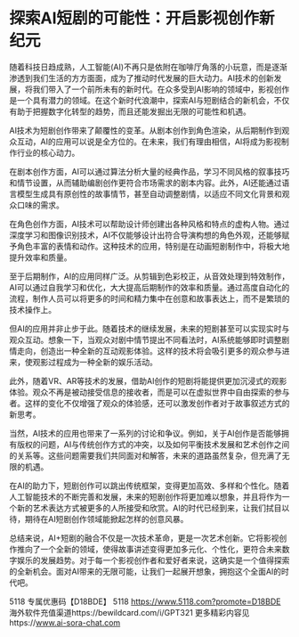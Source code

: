 # 探索AI短剧的可能性：开启影视创作新纪元

随着科技日趋成熟，人工智能(AI)不再只是依附在咖啡厅角落的小玩意，而是逐渐渗透到我们生活的方方面面，成为了推动时代发展的巨大动力。AI技术的创新发展，将我们带入了一个前所未有的新时代。在众多受到AI影响的领域中，影视创作是一个具有潜力的领域。在这个新时代浪潮中，探索AI与短剧结合的新机会，不仅有助于把握数字化转型的趋势，而且还能发掘出无限的可能性和机遇。

AI技术为短剧创作带来了颠覆性的变革。从剧本创作到角色渲染，从后期制作到观众互动，AI的应用可以说是全方位的。在未来，我们有理由相信，AI将成为影视制作行业的核心动力。

在剧本创作方面，AI可以通过算法分析大量的经典作品，学习不同风格的叙事技巧和情节设置，从而辅助编剧创作更符合市场需求的剧本内容。此外，AI还能通过语言模型生成具有原创性的故事情节，甚至自动调整剧情，以适应不同文化背景和观众口味的需求。

在角色创作方面，AI技术可以帮助设计师创建出各种风格和特点的虚构人物。通过深度学习和图像识别技术，AI不仅能够设计出符合导演构想的角色外观，还能够赋予角色丰富的表情和动作。这种技术的应用，特别是在动画短剧制作中，将极大地提升效率和质量。

至于后期制作，AI的应用同样广泛。从剪辑到色彩校正，从音效处理到特效制作，AI可以通过自我学习和优化，大大提高后期制作的效率和质量。通过高度自动化的流程，制作人员可以将更多的时间和精力集中在创意和故事表达上，而不是繁琐的技术操作上。

但AI的应用并非止步于此。随着技术的继续发展，未来的短剧甚至可以实现实时与观众互动。想象一下，当观众对剧中情节提出不同看法时，AI系统能够即时调整剧情走向，创造出一种全新的互动观影体验。这样的技术将会吸引更多的观众参与进来，使观影过程成为一种全新的娱乐活动。

此外，随着VR、AR等技术的发展，借助AI创作的短剧将能提供更加沉浸式的观影体验。观众不再是被动接受信息的接收者，而是可以在虚拟世界中自由探索的参与者。这样的变化不仅增强了观众的体验感，还可以激发创作者对于故事叙述方式的新思考。

当然，AI技术的应用也带来了一系列的讨论和争议。例如，关于AI创作是否能够拥有版权的问题，AI与传统创作方式的冲突，以及如何平衡技术发展和艺术创作之间的关系等。这些问题需要我们共同面对和解答，未来的道路虽然复杂，但充满了无限的机遇。

在AI的助力下，短剧创作可以跳出传统框架，变得更加高效、多样和个性化。随着人工智能技术的不断完善和发展，未来的短剧创作将更加难以想象，并且将作为一个新的艺术表达方式被更多的人所接受和欣赏。AI的时代已经到来，让我们拭目以待，期待在AI短剧创作领域能掀起怎样的创意风暴。

总结来说，AI+短剧的融合不仅是一次技术革命，更是一次艺术创新。它将影视创作推向了一个全新的领域，使得故事讲述变得更加多元化、个性化，更符合未来数字娱乐的发展趋势。对于每一个影视创作者和爱好者来说，这确实是一个值得探索的全新机会。面对AI带来的无限可能，让我们一起展开想象，拥抱这个全面AI的时代吧。

5118   专属优惠码【D18BDE】
5118 https://www.5118.com?promote=D18BDE
海外软件充值渠道https://bewildcard.com/i/GPT321
更多精彩内容见https://www.ai-sora-chat.com
